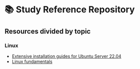 # 📚 Study Reference Repository

## Resources divided by topic

### Linux
- [Extensive installation guides for Ubuntu Server 22.04](https://www.server-world.info/en/note?os=Ubuntu_22.04&p=download)
- [Linux fundamentals](https://linuxjourney.com/)
